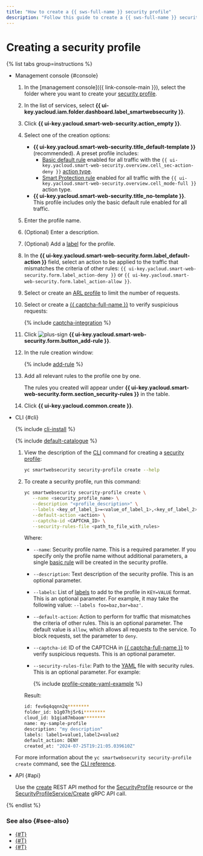 ```yaml
---
title: "How to create a {{ sws-full-name }} security profile"
description: "Follow this guide to create a {{ sws-full-name }} security profile."
---
```


# Creating a security profile

{% list tabs group=instructions %}

- Management console {#console}

   1. In the [management console]({{ link-console-main }}), select the folder where you want to create your [security profile](../concepts/profiles.md).
   1. In the list of services, select **{{ ui-key.yacloud.iam.folder.dashboard.label_smartwebsecurity }}**.
   1. Click **{{ ui-key.yacloud.smart-web-security.action_empty }}**.
   1. Select one of the creation options:
      * **{{ ui-key.yacloud.smart-web-security.title_default-template }}** (recommended). A preset profile includes:
         * [Basic default rule](../concepts/rules.md#base-rules) enabled for all traffic with the `{{ ui-key.yacloud.smart-web-security.overview.cell_sec-action-deny }}` [action type](../concepts/rules.md#rule-action).
         * [Smart Protection rule](../concepts/rules.md#smart-protection-rules) enabled for all traffic with the `{{ ui-key.yacloud.smart-web-security.overview.cell_mode-full }}` action type.
      * **{{ ui-key.yacloud.smart-web-security.title_no-template }}**​. This profile includes only the basic default rule enabled for all traffic.

   1. Enter the profile name.
   1. (Optional) Enter a description.
   1. (Optional) Add a [label](../../resource-manager/concepts/labels.md) for the profile.
   1. In the **{{ ui-key.yacloud.smart-web-security.form.label_default-action }}** field, select an action to be applied to the traffic that mismatches the criteria of other rules: `{{ ui-key.yacloud.smart-web-security.form.label_action-deny }}` or `{{ ui-key.yacloud.smart-web-security.form.label_action-allow }}`.
   1. Select or create an [ARL profile](../operations/arl-profile-create.md) to limit the number of requests.
   1. Select or create a [{{ captcha-full-name }}](../../smartcaptcha/) to verify suspicious requests:

      {% include [captcha-integration](../../_includes/smartwebsecurity/captcha-integration.md) %}

   1. Click ![plus-sign](../../_assets/console-icons/plus.svg) **{{ ui-key.yacloud.smart-web-security.form.button_add-rule }}**.
   1. In the rule creation window:

      {% include [add-rule](../../_includes/smartwebsecurity/add-rule.md) %}

   1. Add all relevant rules to the profile one by one.

      The rules you created will appear under **{{ ui-key.yacloud.smart-web-security.form.section_security-rules }}** in the table.
   1. Click **{{ ui-key.yacloud.common.create }}**.

- CLI {#cli}

   {% include [cli-install](../../_includes/cli-install.md) %}

   {% include [default-catalogue](../../_includes/default-catalogue.md) %}

   1. View the description of the [CLI](../../cli/quickstart.md) command for creating a [security profile](../concepts/profiles.md):

      ```bash
      yc smartwebsecurity security-profile create --help
      ```

   1. To create a security profile, run this command:

      ```bash
      yc smartwebsecurity security-profile create \
         --name <security_profile_name> \
         --description "<profile_description>" \
         --labels <key_of_label_1>=<value_of_label_1>,<key_of_label_2>=<value_of_label_2>,...,<key_of_label_n>=<value_of_label_n> \
         --default-action <action> \
         --captcha-id <CAPTCHA_ID> \
         --security-rules-file <path_to_file_with_rules>
      ```

      Where:

      * `--name`: Security profile name. This is a required parameter. If you specify only the profile name without additional parameters, a single [basic rule](../concepts/rules.md#base-rules) will be created in the security profile.
      * `--description`: Text description of the security profile. This is an optional parameter.
      * `--labels`: List of [labels](../../resource-manager/concepts/labels.md) to add to the profile in `KEY=VALUE` format. This is an optional parameter. For example, it may take the following value: `--labels foo=baz,bar=baz'`.
      * `--default-action`: Action to perform for traffic that mismatches the criteria of other rules. This is an optional parameter. The default value is `allow`, which allows all requests to the service. To block requests, set the parameter to `deny`.
      * `--captcha-id`: ID of the CAPTCHA in [{{ captcha-full-name }}](../../smartcaptcha/) to verify suspicious requests. This is an optional parameter.
      * `--security-rules-file`: Path to the [YAML](https://en.wikipedia.org/wiki/YAML) file with security rules. This is an optional parameter. For example:

         {% include [profile-create-yaml-example](../../_includes/smartwebsecurity/profile-create-yaml-example.md) %}

      Result:

      ```bash
      id: fev6q4qqnn2q********
      folder_id: b1g07hj5r6i********
      cloud_id: b1gia87mbaom********
      name: my-sample-profile
      description: "my description"
      labels: label1=value1,label2=value2
      default_action: DENY
      created_at: "2024-07-25T19:21:05.039610Z"
      ```

   For more information about the `yc smartwebsecurity security-profile create` command, see the [CLI reference](../../cli/cli-ref/managed-services/smartwebsecurity/security-profile/create.md).

- API {#api}

   Use the [create](../api-ref/SecurityProfile/create.md) REST API method for the [SecurityProfile](../api-ref/SecurityProfile/) resource or the [SecurityProfileService/Create](../api-ref/grpc/security_profile_service.md#Create) gRPC API call.

{% endlist %}

### See also {#see-also}

* [{#T}](host-connect.md)
* [{#T}](profile-update.md)
* [{#T}](profile-delete.md)
